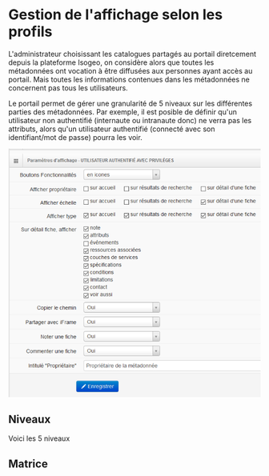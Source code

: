 # Gestion de l'affichage selon les profils

L'administrateur choisissant les catalogues partagés au portail diretcement depuis la plateforme Isogeo, on considère alors que toutes les métadonnées ont vocation à être diffusées aux personnes ayant accès au portail. Mais toutes les informations contenues dans les métadonnées ne concernent pas tous les utilisateurs.

Le portail permet de gérer une granularité de 5 niveaux sur les différentes parties des métadonnées. Par exemple, il est posible de définir qu'un utilisateur non authentifié \(internaute ou intranaute donc\) ne verra pas les attributs, alors qu'un utilisateur authentifié \(connecté avec son identifiant/mot de passe\) pourra les voir.

!["Exemple des paramètres d'affichage pour le rôle 'Utilisateur authentifié avec privilège'"](/assets/back_display_advanced_user.png)

## Niveaux

Voici les 5 niveaux

## Matrice





